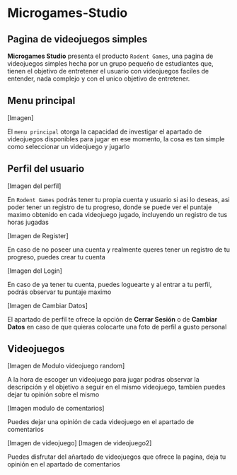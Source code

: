 # Microgames-Studio

## Pagina de videojuegos simples

**Microgames Studio** presenta el producto 
`Rodent Games`, una pagina de videojuegos 
simples hecha por un grupo pequeño de 
estudiantes que, tienen el objetivo de 
entretener el usuario con videojuegos faciles 
de entender, nada complejo y con el unico 
objetivo de entretener.

## Menu principal

[Imagen]

El `menu principal` otorga la capacidad de 
investigar el apartado de videojuegos 
disponibles para jugar en ese momento, la 
cosa es tan simple como seleccionar un 
videojuego y jugarlo

## Perfil del usuario

[Imagen del perfil]

En `Rodent Games` podrás tener tu propia 
cuenta y usuario si asi lo deseas, asi poder 
tener un registro de tu progreso, donde se 
puede ver el puntaje maximo obtenido en cada 
videojuego jugado, incluyendo un registro de 
tus horas jugadas

[Imagen de Register]

En caso de no poseer una cuenta y realmente 
queres tener un registro de tu progreso, 
puedes crear tu cuenta

[Imagen del Login]

En caso de ya tener tu cuenta, puedes 
loguearte y al entrar a tu perfil, podrás 
observar tu puntaje maximo

[Imagen de Cambiar Datos]

El apartado de perfil te ofrece la opción de 
**Cerrar Sesión** o de **Cambiar Datos** en 
caso de que quieras colocarte una foto de 
perfil a gusto personal 

## Videojuegos

[Imagen de Modulo videojuego random]

A la hora de escoger un videojuego para jugar 
podras observar la descripción y el objetivo 
a seguir en el mismo videojuego, tambien 
puedes dejar tu opinión sobre el mismo

[Imagen modulo de comentarios]

Puedes dejar una opinión de cada videojuego 
en el apartado de comentarios

[Imagen de videojuego]
[Imagen de videojuego2]

Puedes disfrutar del añartado de videojuegos 
que ofrece la pagina, deja tu opinión en el 
apartado de comentarios

